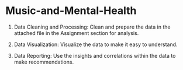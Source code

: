 # Music-and-Mental-Health

1. Data Cleaning and Processing: Clean and prepare the data in the attached file in the Assignment section for analysis.

2. Data Visualization: Visualize the data to make it easy to understand.

3. Data Reporting: Use the insights and correlations within the data to make recommendations.
